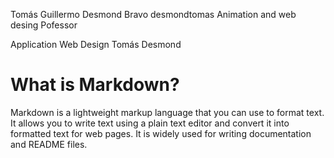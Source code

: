 Tomás Guillermo Desmond Bravo
desmondtomas
Animation and web desing Pofessor


Application Web Design
Tomás Desmond

# What is Markdown?
Markdown is a lightweight markup language that you can use to format text. It allows you to write text using a plain text editor and convert it into formatted text for web pages. It is widely used for writing documentation and README files.